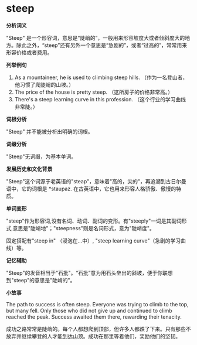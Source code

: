 # steep

**分析词义**

  

"Steep" 是一个形容词，意思是“陡峭的”，一般用来形容坡度大或者倾斜度大的地方。除此之外，“steep”还有另外一个意思是“急剧的”，或者“过高的”，常常用来形容价格或者费用。

  

**列举例句**

  

1.  As a mountaineer, he is used to climbing steep hills. （作为⼀名登山者，他习惯了爬陡峭的⼭坡。）
2.  The price of the house is pretty steep. （这所房子的价格非常高。）
3.  There's a steep learning curve in this profession. （这个行业的学习曲线非常陡。）

  

**词根分析**

  

"Steep" 并不能被分析出明确的词根。

  

**词缀分析**

  

"Steep"无词缀，为基本单词。

  

**发展历史和文化背景**

  

"Steep"这个词源于老英语的"steap"，意味着"高的，尖的"，再追溯到古日尔曼语中，它的词根是 \*staupaz. 在古英语中，它也用来形容人格骄傲、傲慢的特质。

  

**单词变形**

  

"steep"作为形容词,没有名词、动词、副词的变形。有"steeply"一词是其副词形式,意思是"陡峭地"；"steepness"则是名词形式，意为"陡峭度"。

  

固定搭配有"steep in" （浸泡在…中）, "steep learning curve"（急剧的学习曲线）等。

  

**记忆辅助**

  

"Steep"的发音相当于"石批"。“石批”意为用石头垒出的斜坡，便于你联想到"steep"的意思是"陡峭的"。

  

**小故事**

  

The path to success is often steep. Everyone was trying to climb to the top, but many fell. Only those who did not give up and continued to climb reached the peak. Success awaited them there, rewarding their tenacity.

  

成功之路常常是陡峭的。每个人都想爬到顶部，但许多人都跌了下来。只有那些不放弃并继续攀登的人才能到达山顶。成功在那里等着他们，奖励他们的坚韧。
